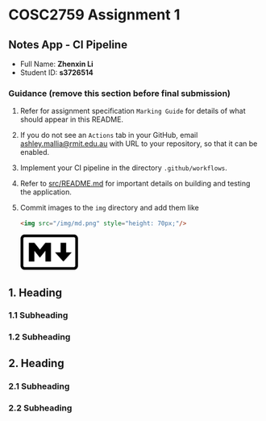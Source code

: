 # COSC2759 Assignment 1
## Notes App - CI Pipeline
- Full Name: **Zhenxin Li**
- Student ID: **s3726514**

### Guidance (remove this section before final submission)

1. Refer for assignment specification `Marking Guide` for details of what should appear in this README.

1. If you do not see an `Actions` tab in your GitHub, email ashley.mallia@rmit.edu.au with URL to your repository, so that it can be enabled.

1. Implement your CI pipeline in the directory `.github/workflows`.

1. Refer to [src/README.md](/src/README.md) for important details on building and testing the application.

1. Commit images to the `img` directory and add them like 
    ```html
    <img src="/img/md.png" style="height: 70px;"/>
    ```
    <img src="/img/md.png" style="height: 70px;"/>


## 1. Heading
### 1.1 Subheading 
### 1.2 Subheading 

## 2. Heading
### 2.1 Subheading 
### 2.2 Subheading 